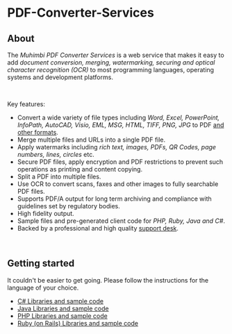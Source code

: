 # PDF-Converter-Services
## About
The *Muhimbi PDF Converter Services* is a web service that makes it easy to add *document conversion, merging, watermarking, securing and optical character recognition (OCR)* to most programming languages, operating systems and development platforms.

<br/>

Key features:
- Convert a wide variety of file types including *Word, Excel, PowerPoint, InfoPath, AutoCAD, Visio, EML, MSG, HTML, TIFF, PNG, JPG* to PDF [and other formats](https://support.muhimbi.com/hc/en-us/articles/228089047-What-file-formats-types-are-supported-for-conversion-).
- Merge multiple files and URLs into a single PDF file.
- Apply watermarks including *rich text, images, PDFs, QR Codes, page numbers, lines, circles* etc.
- Secure PDF files, apply encryption and PDF restrictions to prevent such operations as printing and content copying.
- Split a PDF into multiple files.
- Use OCR to convert scans, faxes and other images to fully searchable PDF files.
- Supports PDF/A output for long term archiving and compliance with guidelines set by regulatory bodies.
- High fidelity output.
- Sample files and pre-generated client code for *PHP, Ruby, Java and C#*.
- Backed by a professional and high quality [support desk](http://www.muhimbi-online.com/Contact). 

<br>

## Getting started

It couldn't be easier to get going. Please follow the instructions for the language of your choice.

- [C# Libraries and sample code](Microsoft+.NET/)
- [Java Libraries and sample code](Java/)
- [PHP Libraries and sample code](PHP/)
- [Ruby (on Rails) Libraries and sample code](Ruby/)

<br/>